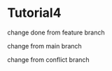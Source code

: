 # Tutorial4

change done from feature branch


change from main branch

change from conflict branch

